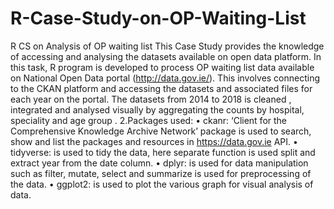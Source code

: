 # R-Case-Study-on-OP-Waiting-List
R CS on Analysis of OP waiting list
This Case Study provides the knowledge of accessing and analysing the datasets available on open data platform. In this task, R program is developed to process OP waiting list data available on National Open Data portal (http://data.gov.ie/). This involves connecting to the CKAN platform and accessing the datasets and associated files for each year on the portal. The datasets from 2014 to 2018 is cleaned , integrated and analysed visually by aggregating the counts by hospital, speciality and age group .
2.Packages used:
•	ckanr: ‘Client for the Comprehensive Knowledge Archive Network’ package is used to search, show and list the packages and resources in https://data.gov.ie API. 
•	tidyverse: is used to tidy the data, here separate function is used split and extract year from the date column.
•	dplyr: is used for data manipulation such as filter, mutate, select and summarize is used for preprocessing of the data.
•	ggplot2: is used to plot the various graph for visual analysis of data.
